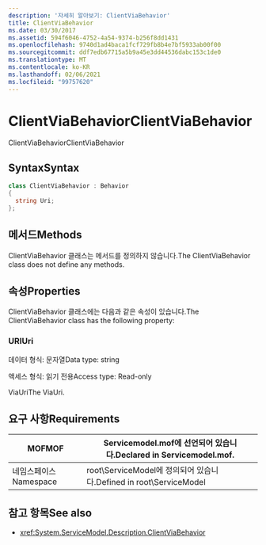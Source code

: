 ```yaml
---
description: '자세히 알아보기: ClientViaBehavior'
title: ClientViaBehavior
ms.date: 03/30/2017
ms.assetid: 594f6046-4752-4a54-9374-b256f8dd1431
ms.openlocfilehash: 9740d1ad4baca1fcf729fb8b4e7bf5933ab00f00
ms.sourcegitcommit: ddf7edb67715a5b9a45e3dd44536dabc153c1de0
ms.translationtype: MT
ms.contentlocale: ko-KR
ms.lasthandoff: 02/06/2021
ms.locfileid: "99757620"
---
```

# <a name="clientviabehavior"></a><span data-ttu-id="228b1-103">ClientViaBehavior</span><span class="sxs-lookup"><span data-stu-id="228b1-103">ClientViaBehavior</span></span>

<span data-ttu-id="228b1-104">ClientViaBehavior</span><span class="sxs-lookup"><span data-stu-id="228b1-104">ClientViaBehavior</span></span>  
  
## <a name="syntax"></a><span data-ttu-id="228b1-105">Syntax</span><span class="sxs-lookup"><span data-stu-id="228b1-105">Syntax</span></span>  
  
```csharp
class ClientViaBehavior : Behavior  
{  
  string Uri;  
};  
```  
  
## <a name="methods"></a><span data-ttu-id="228b1-106">메서드</span><span class="sxs-lookup"><span data-stu-id="228b1-106">Methods</span></span>  

 <span data-ttu-id="228b1-107">ClientViaBehavior 클래스는 메서드를 정의하지 않습니다.</span><span class="sxs-lookup"><span data-stu-id="228b1-107">The ClientViaBehavior class does not define any methods.</span></span>  
  
## <a name="properties"></a><span data-ttu-id="228b1-108">속성</span><span class="sxs-lookup"><span data-stu-id="228b1-108">Properties</span></span>  

 <span data-ttu-id="228b1-109">ClientViaBehavior 클래스에는 다음과 같은 속성이 있습니다.</span><span class="sxs-lookup"><span data-stu-id="228b1-109">The ClientViaBehavior class has the following property:</span></span>  
  
### <a name="uri"></a><span data-ttu-id="228b1-110">URI</span><span class="sxs-lookup"><span data-stu-id="228b1-110">Uri</span></span>  

 <span data-ttu-id="228b1-111">데이터 형식: 문자열</span><span class="sxs-lookup"><span data-stu-id="228b1-111">Data type: string</span></span>  
  
 <span data-ttu-id="228b1-112">액세스 형식: 읽기 전용</span><span class="sxs-lookup"><span data-stu-id="228b1-112">Access type: Read-only</span></span>  
  
 <span data-ttu-id="228b1-113">ViaUri</span><span class="sxs-lookup"><span data-stu-id="228b1-113">The ViaUri.</span></span>  
  
## <a name="requirements"></a><span data-ttu-id="228b1-114">요구 사항</span><span class="sxs-lookup"><span data-stu-id="228b1-114">Requirements</span></span>  
  
|<span data-ttu-id="228b1-115">MOF</span><span class="sxs-lookup"><span data-stu-id="228b1-115">MOF</span></span>|<span data-ttu-id="228b1-116">Servicemodel.mof에 선언되어 있습니다.</span><span class="sxs-lookup"><span data-stu-id="228b1-116">Declared in Servicemodel.mof.</span></span>|  
|---------|-----------------------------------|  
|<span data-ttu-id="228b1-117">네임스페이스</span><span class="sxs-lookup"><span data-stu-id="228b1-117">Namespace</span></span>|<span data-ttu-id="228b1-118">root\ServiceModel에 정의되어 있습니다.</span><span class="sxs-lookup"><span data-stu-id="228b1-118">Defined in root\ServiceModel</span></span>|  
  
## <a name="see-also"></a><span data-ttu-id="228b1-119">참고 항목</span><span class="sxs-lookup"><span data-stu-id="228b1-119">See also</span></span>

- <xref:System.ServiceModel.Description.ClientViaBehavior>
